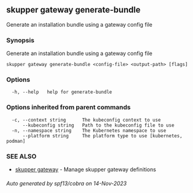## skupper gateway generate-bundle

Generate an installation bundle using a gateway config file

### Synopsis

Generate an installation bundle using a gateway config file

```
skupper gateway generate-bundle <config-file> <output-path> [flags]
```

### Options

```
  -h, --help   help for generate-bundle
```

### Options inherited from parent commands

```
  -c, --context string      The kubeconfig context to use
      --kubeconfig string   Path to the kubeconfig file to use
  -n, --namespace string    The Kubernetes namespace to use
      --platform string     The platform type to use [kubernetes, podman]
```

### SEE ALSO

* [skupper gateway](skupper_gateway.md)	 - Manage skupper gateway definitions

###### Auto generated by spf13/cobra on 14-Nov-2023
